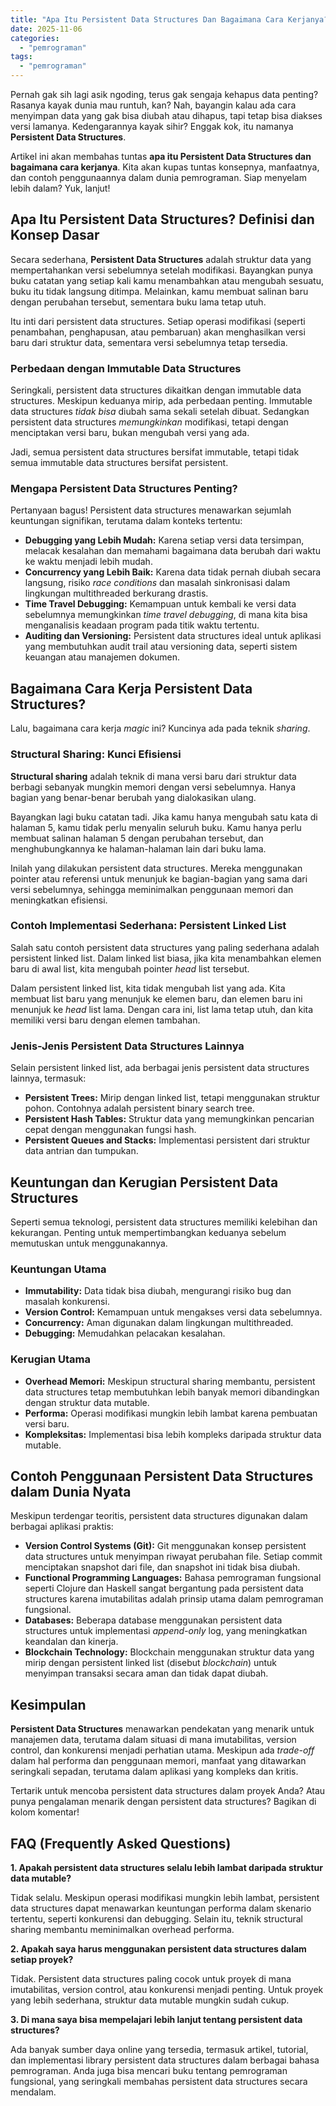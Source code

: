 ```yaml
---
title: "Apa Itu Persistent Data Structures Dan Bagaimana Cara Kerjanya?"
date: 2025-11-06
categories: 
  - "pemrograman"
tags: 
  - "pemrograman"
---
```


Pernah gak sih lagi asik ngoding, terus gak sengaja kehapus data penting? Rasanya kayak dunia mau runtuh, kan? Nah, bayangin kalau ada cara menyimpan data yang gak bisa diubah atau dihapus, tapi tetap bisa diakses versi lamanya. Kedengarannya kayak sihir? Enggak kok, itu namanya **Persistent Data Structures**.

Artikel ini akan membahas tuntas **apa itu Persistent Data Structures dan bagaimana cara kerjanya**. Kita akan kupas tuntas konsepnya, manfaatnya, dan contoh penggunaannya dalam dunia pemrograman. Siap menyelam lebih dalam? Yuk, lanjut!

## Apa Itu Persistent Data Structures? Definisi dan Konsep Dasar

Secara sederhana, **Persistent Data Structures** adalah struktur data yang mempertahankan versi sebelumnya setelah modifikasi. Bayangkan punya buku catatan yang setiap kali kamu menambahkan atau mengubah sesuatu, buku itu tidak langsung ditimpa. Melainkan, kamu membuat salinan baru dengan perubahan tersebut, sementara buku lama tetap utuh.

Itu inti dari persistent data structures. Setiap operasi modifikasi (seperti penambahan, penghapusan, atau pembaruan) akan menghasilkan versi baru dari struktur data, sementara versi sebelumnya tetap tersedia.

### Perbedaan dengan Immutable Data Structures

Seringkali, persistent data structures dikaitkan dengan immutable data structures. Meskipun keduanya mirip, ada perbedaan penting. Immutable data structures _tidak bisa_ diubah sama sekali setelah dibuat. Sedangkan persistent data structures _memungkinkan_ modifikasi, tetapi dengan menciptakan versi baru, bukan mengubah versi yang ada.

Jadi, semua persistent data structures bersifat immutable, tetapi tidak semua immutable data structures bersifat persistent.

### Mengapa Persistent Data Structures Penting?

Pertanyaan bagus! Persistent data structures menawarkan sejumlah keuntungan signifikan, terutama dalam konteks tertentu:

- **Debugging yang Lebih Mudah:** Karena setiap versi data tersimpan, melacak kesalahan dan memahami bagaimana data berubah dari waktu ke waktu menjadi lebih mudah.
- **Concurrency yang Lebih Baik:** Karena data tidak pernah diubah secara langsung, risiko _race conditions_ dan masalah sinkronisasi dalam lingkungan multithreaded berkurang drastis.
- **Time Travel Debugging:** Kemampuan untuk kembali ke versi data sebelumnya memungkinkan _time travel debugging_, di mana kita bisa menganalisis keadaan program pada titik waktu tertentu.
- **Auditing dan Versioning:** Persistent data structures ideal untuk aplikasi yang membutuhkan audit trail atau versioning data, seperti sistem keuangan atau manajemen dokumen.

## Bagaimana Cara Kerja Persistent Data Structures?

Lalu, bagaimana cara kerja _magic_ ini? Kuncinya ada pada teknik _sharing_.

### Structural Sharing: Kunci Efisiensi

**Structural sharing** adalah teknik di mana versi baru dari struktur data berbagi sebanyak mungkin memori dengan versi sebelumnya. Hanya bagian yang benar-benar berubah yang dialokasikan ulang.

Bayangkan lagi buku catatan tadi. Jika kamu hanya mengubah satu kata di halaman 5, kamu tidak perlu menyalin seluruh buku. Kamu hanya perlu membuat salinan halaman 5 dengan perubahan tersebut, dan menghubungkannya ke halaman-halaman lain dari buku lama.

Inilah yang dilakukan persistent data structures. Mereka menggunakan pointer atau referensi untuk menunjuk ke bagian-bagian yang sama dari versi sebelumnya, sehingga meminimalkan penggunaan memori dan meningkatkan efisiensi.

### Contoh Implementasi Sederhana: Persistent Linked List

Salah satu contoh persistent data structures yang paling sederhana adalah persistent linked list. Dalam linked list biasa, jika kita menambahkan elemen baru di awal list, kita mengubah pointer _head_ list tersebut.

Dalam persistent linked list, kita tidak mengubah list yang ada. Kita membuat list baru yang menunjuk ke elemen baru, dan elemen baru ini menunjuk ke _head_ list lama. Dengan cara ini, list lama tetap utuh, dan kita memiliki versi baru dengan elemen tambahan.

### Jenis-Jenis Persistent Data Structures Lainnya

Selain persistent linked list, ada berbagai jenis persistent data structures lainnya, termasuk:

- **Persistent Trees:** Mirip dengan linked list, tetapi menggunakan struktur pohon. Contohnya adalah persistent binary search tree.
- **Persistent Hash Tables:** Struktur data yang memungkinkan pencarian cepat dengan menggunakan fungsi hash.
- **Persistent Queues and Stacks:** Implementasi persistent dari struktur data antrian dan tumpukan.

## Keuntungan dan Kerugian Persistent Data Structures

Seperti semua teknologi, persistent data structures memiliki kelebihan dan kekurangan. Penting untuk mempertimbangkan keduanya sebelum memutuskan untuk menggunakannya.

### Keuntungan Utama

- **Immutability:** Data tidak bisa diubah, mengurangi risiko bug dan masalah konkurensi.
- **Version Control:** Kemampuan untuk mengakses versi data sebelumnya.
- **Concurrency:** Aman digunakan dalam lingkungan multithreaded.
- **Debugging:** Memudahkan pelacakan kesalahan.

### Kerugian Utama

- **Overhead Memori:** Meskipun structural sharing membantu, persistent data structures tetap membutuhkan lebih banyak memori dibandingkan dengan struktur data mutable.
- **Performa:** Operasi modifikasi mungkin lebih lambat karena pembuatan versi baru.
- **Kompleksitas:** Implementasi bisa lebih kompleks daripada struktur data mutable.

## Contoh Penggunaan Persistent Data Structures dalam Dunia Nyata

Meskipun terdengar teoritis, persistent data structures digunakan dalam berbagai aplikasi praktis:

- **Version Control Systems (Git):** Git menggunakan konsep persistent data structures untuk menyimpan riwayat perubahan file. Setiap commit menciptakan snapshot dari file, dan snapshot ini tidak bisa diubah.
- **Functional Programming Languages:** Bahasa pemrograman fungsional seperti Clojure dan Haskell sangat bergantung pada persistent data structures karena imutabilitas adalah prinsip utama dalam pemrograman fungsional.
- **Databases:** Beberapa database menggunakan persistent data structures untuk implementasi _append-only_ log, yang meningkatkan keandalan dan kinerja.
- **Blockchain Technology:** Blockchain menggunakan struktur data yang mirip dengan persistent linked list (disebut _blockchain_) untuk menyimpan transaksi secara aman dan tidak dapat diubah.

## Kesimpulan

**Persistent Data Structures** menawarkan pendekatan yang menarik untuk manajemen data, terutama dalam situasi di mana imutabilitas, version control, dan konkurensi menjadi perhatian utama. Meskipun ada _trade-off_ dalam hal performa dan penggunaan memori, manfaat yang ditawarkan seringkali sepadan, terutama dalam aplikasi yang kompleks dan kritis.

Tertarik untuk mencoba persistent data structures dalam proyek Anda? Atau punya pengalaman menarik dengan persistent data structures? Bagikan di kolom komentar!

## FAQ (Frequently Asked Questions)

**1\. Apakah persistent data structures selalu lebih lambat daripada struktur data mutable?**

Tidak selalu. Meskipun operasi modifikasi mungkin lebih lambat, persistent data structures dapat menawarkan keuntungan performa dalam skenario tertentu, seperti konkurensi dan debugging. Selain itu, teknik structural sharing membantu meminimalkan overhead performa.

**2\. Apakah saya harus menggunakan persistent data structures dalam setiap proyek?**

Tidak. Persistent data structures paling cocok untuk proyek di mana imutabilitas, version control, atau konkurensi menjadi penting. Untuk proyek yang lebih sederhana, struktur data mutable mungkin sudah cukup.

**3\. Di mana saya bisa mempelajari lebih lanjut tentang persistent data structures?**

Ada banyak sumber daya online yang tersedia, termasuk artikel, tutorial, dan implementasi library persistent data structures dalam berbagai bahasa pemrograman. Anda juga bisa mencari buku tentang pemrograman fungsional, yang seringkali membahas persistent data structures secara mendalam.
